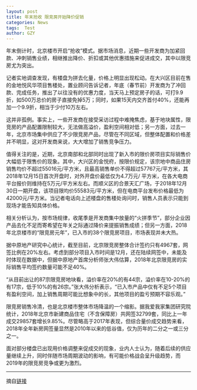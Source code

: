 ```yaml
---
layout: post
title: 年末抢收 限竞房开始降价促销
categories: News
tags:  Test
author: GZY
---
```


年末倒计时，北京楼市开启“抢收”模式。据市场消息，近期一些开发商为加紧回款、冲刺销售业绩，相继推出降价、折扣或其他优惠措施来促进成交，其中以限竞房尤为突出。

记者实地调查发现，有楼盘为拼去化量，价格上明显出现松动。在大兴区目前在售的金地悦风华项目售楼处，置业顾问告诉记者，年底（春节前）开发商为了冲回款、完成任务，推出了以往没有的优惠力度，当天马上预定房子的话，可打9.9折，如500万总价的房子直接免掉5万；同时，如果15天内交齐首付40%，还能再加一个9.9折，相当于少付10万左右。

这并非孤例。事实上，一些开发商在接受采访过程中难掩焦虑，基于地块属性，限竞房的产品配置限制较大，无法做高溢价，盈利空间相对低；另一方面，过去一年，北京市场集中供应了不少限竞房产品，尽管在不同区域，但整体配置和价格差并不明显，这对开发商来说，大大增加了销售竞争压力。

值得关注的是，近期，北京南部和北部同时出现了新入市的限价房项目实际销售价大幅低于限售价的现象。其中，大兴区的金悦府，按限价规定，该宗地中商品住房销售均价不超过55016元/平方米，且最高销售单价不得超过57767元/平方米，其2018年12月15日首次开盘时，对外开盘价最低仅为4.7万元/ 平方米，在各大电商平台报价则维持在5万元/平方米左右。而顺义区的合景天汇广场，于2018年12月30日一期开盘，该项目限均价55583元/平方米，但在电商平台发布价格最低为42000元/平方米。当记者电话向上述楼盘的售楼处询问时，销售人员表示只能到现场才能告知具体价格。

相关分析认为，按市场规律，收尾季是开发商集中放量的“火拼季节”，部分企业因产品去化不足而寄希望在年关之际通过降价来提振销售成绩；但另一方面，2018年北京楼市的“限竞房元年”，已入市的38个限竞房项目，市场表现并未大热。

据中原地产研究中心统计，截至目前，北京限竞房整体合计签约只有4967套，网签比例在20%左右。考虑到部分项目入市时间是12月，还在陆续网签中，未能及时体现在数据中，但据中原地产首席分析师张大伟估算，2018年北京限竞房的实际销售平均签约数量可能不足40%。

“从目前出让的87宗限竞房地块看，溢价率在20%的有44宗，溢价率在10-20%的有17宗，低于10%的有26宗。”张大伟分析表示，“已入市产品中仅有不足5个项目有盈利空间，加上销售周期可能比想象中的长，其他项目的盈亏预期不容乐观。”

限竞房销售冷清，也是北京楼市整体市场降温的一个缩影。据我爱我家集团研究院统计，2018年北京市新建商品住宅（不含保障房）共网签32799套，同比上一年成交29857套增长9.85%。尽管略高于2017年表现，但综合量价成交趋势来看，2018年全年新房网签量显然是2010年以来的低谷值，仅为历年的二分之一或三分之一。

面对部分楼盘已出现用价格调整来促成交的现象，业内人士认为，随着后续的供应量继续上升，同时伴随市场周期波动的影响，有可能价格战会呈升级趋势，而2019年的限竞房竞争或更为激烈。

*****

摘自[链接](http://house.qq.com/a/20190131/002548.htm)
